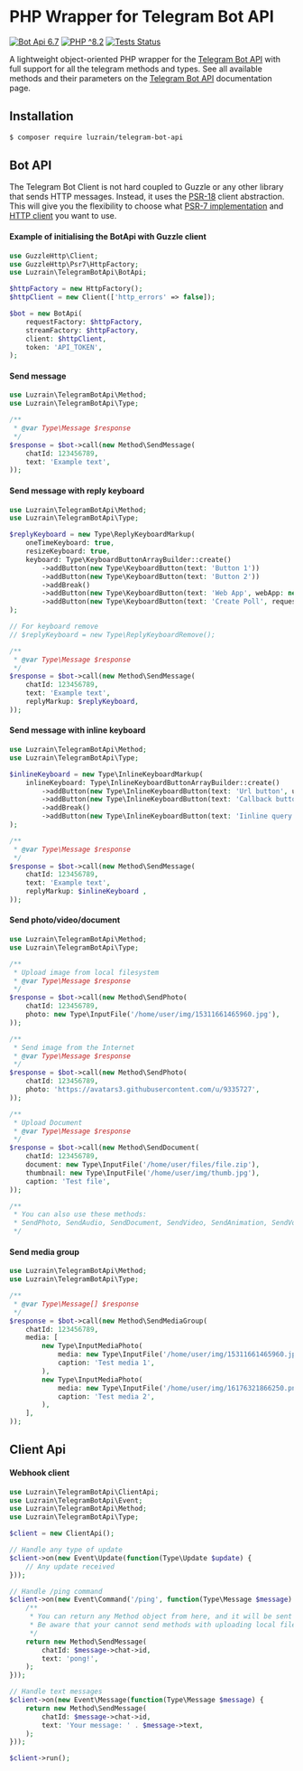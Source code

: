# PHP Wrapper for Telegram Bot API

[![Bot Api 6.7](https://img.shields.io/badge/Bot%20API-6.7-0088cc.svg?style=flat)](https://core.telegram.org/bots/api-changelog#april-21-2023)
[![PHP ^8.2](https://img.shields.io/badge/PHP-^8.2-777bb3.svg?style=flat)](https://www.php.net/releases/8.2/en.php)
[![Tests Status](https://img.shields.io/github/actions/workflow/status/luzrain/telegram-bot-api/tests.yaml?branch=master)](../../actions/workflows/tests.yaml)

A lightweight object-oriented PHP wrapper for the [Telegram Bot API](https://core.telegram.org/bots/api) with full support for all the telegram methods and types.
See all available methods and their parameters on the [Telegram Bot API](https://core.telegram.org/bots/api#available-methods) documentation page.

## Installation
``` bash
$ composer require luzrain/telegram-bot-api
```

## Bot API
The Telegram Bot Client is not hard coupled to Guzzle or any other library that sends HTTP messages.
Instead, it uses the [PSR-18](https://www.php-fig.org/psr/psr-18/) client abstraction.
This will give you the flexibility to choose what [PSR-7 implementation](https://packagist.org/providers/psr/http-message-implementation) and [HTTP client](https://packagist.org/providers/psr/http-client-implementation) you want to use.

#### Example of initialising the BotApi with Guzzle client
```php
use GuzzleHttp\Client;
use GuzzleHttp\Psr7\HttpFactory;
use Luzrain\TelegramBotApi\BotApi;

$httpFactory = new HttpFactory();
$httpClient = new Client(['http_errors' => false]);

$bot = new BotApi(
    requestFactory: $httpFactory,
    streamFactory: $httpFactory,
    client: $httpClient,
    token: 'API_TOKEN',
);
```

#### Send message
```php
use Luzrain\TelegramBotApi\Method;
use Luzrain\TelegramBotApi\Type;

/**
 * @var Type\Message $response
 */
$response = $bot->call(new Method\SendMessage(
    chatId: 123456789,
    text: 'Example text',
));
```

#### Send message with reply keyboard

```php
use Luzrain\TelegramBotApi\Method;
use Luzrain\TelegramBotApi\Type;

$replyKeyboard = new Type\ReplyKeyboardMarkup(
    oneTimeKeyboard: true,
    resizeKeyboard: true,
    keyboard: Type\KeyboardButtonArrayBuilder::create()
        ->addButton(new Type\KeyboardButton(text: 'Button 1'))
        ->addButton(new Type\KeyboardButton(text: 'Button 2'))
        ->addBreak()
        ->addButton(new Type\KeyboardButton(text: 'Web App', webApp: new Type\WebAppInfo('https://github.com/')))
        ->addButton(new Type\KeyboardButton(text: 'Create Poll', requestPoll: new Type\KeyboardButtonPollType())),
);

// For keyboard remove
// $replyKeyboard = new Type\ReplyKeyboardRemove();

/**
 * @var Type\Message $response
 */
$response = $bot->call(new Method\SendMessage(
    chatId: 123456789,
    text: 'Example text',
    replyMarkup: $replyKeyboard,
));
```

#### Send message with inline keyboard

```php
use Luzrain\TelegramBotApi\Method;
use Luzrain\TelegramBotApi\Type;

$inlineKeyboard = new Type\InlineKeyboardMarkup(
    inlineKeyboard: Type\InlineKeyboardButtonArrayBuilder::create()
        ->addButton(new Type\InlineKeyboardButton(text: 'Url button', url: 'https://google.com'))
        ->addButton(new Type\InlineKeyboardButton(text: 'Callback button', callbackData: 'callback_data'))
        ->addBreak()
        ->addButton(new Type\InlineKeyboardButton(text: 'Iinline query', switchInlineQueryCurrentChat: 'test')),
);

/**
 * @var Type\Message $response
 */
$response = $bot->call(new Method\SendMessage(
    chatId: 123456789,
    text: 'Example text',
    replyMarkup: $inlineKeyboard ,
));
```

#### Send photo/video/document

```php
use Luzrain\TelegramBotApi\Method;
use Luzrain\TelegramBotApi\Type;

/**
 * Upload image from local filesystem
 * @var Type\Message $response
 */
$response = $bot->call(new Method\SendPhoto(
    chatId: 123456789,
    photo: new Type\InputFile('/home/user/img/15311661465960.jpg'),
));

/**
 * Send image from the Internet
 * @var Type\Message $response
 */
$response = $bot->call(new Method\SendPhoto(
    chatId: 123456789,
    photo: 'https://avatars3.githubusercontent.com/u/9335727',
));

/**
 * Upload Document
 * @var Type\Message $response
 */
$response = $bot->call(new Method\SendDocument(
    chatId: 123456789,
    document: new Type\InputFile('/home/user/files/file.zip'),
    thumbnail: new Type\InputFile('/home/user/img/thumb.jpg'),
    caption: 'Test file',
));

/**
 * You can also use these methods:
 * SendPhoto, SendAudio, SendDocument, SendVideo, SendAnimation, SendVoice, SendVideoNote
 */
```

#### Send media group

```php
use Luzrain\TelegramBotApi\Method;
use Luzrain\TelegramBotApi\Type;

/**
 * @var Type\Message[] $response
 */
$response = $bot->call(new Method\SendMediaGroup(
    chatId: 123456789,
    media: [
        new Type\InputMediaPhoto(
            media: new Type\InputFile('/home/user/img/15311661465960.jpg'),
            caption: 'Test media 1',
        ),
        new Type\InputMediaPhoto(
            media: new Type\InputFile('/home/user/img/16176321866250.png'),
            caption: 'Test media 2',
        ),
    ],
));
```

## Client Api
#### Webhook client

```php
use Luzrain\TelegramBotApi\ClientApi;
use Luzrain\TelegramBotApi\Event;
use Luzrain\TelegramBotApi\Method;
use Luzrain\TelegramBotApi\Type;

$client = new ClientApi();

// Handle any type of update
$client->on(new Event\Update(function(Type\Update $update) {
    // Any update received
}));

// Handle /ping command
$client->on(new Event\Command('/ping', function(Type\Message $message) {
    /**
     * You can return any Method object from here, and it will be sent as an answer to the webhook.
     * Be aware that your cannot send methods with uploading local files from here, use BotApi instead.
     */
    return new Method\SendMessage(
        chatId: $message->chat->id,
        text: 'pong!',
    );
}));

// Handle text messages
$client->on(new Event\Message(function(Type\Message $message) {
    return new Method\SendMessage(
        chatId: $message->chat->id,
        text: 'Your message: ' . $message->text,
    );
}));

$client->run();
```
